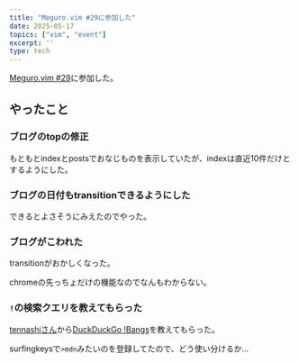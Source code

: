 ```yaml
---
title: "Meguro.vim #29に参加した"
date: 2025-05-17
topics: ["vim", "event"]
excerpt: ''
type: tech
---
```


[Meguro.vim #29](https://megurovim.connpass.com/event/348687/)に参加した。

## やったこと

### ブログのtopの修正

もともとindexとpostsでおなじものを表示していたが、indexは直近10件だけとするようにした。

### ブログの日付もtransitionできるようにした

できるとよさそうにみえたのでやった。

### ブログがこわれた

transitionがおかしくなった。

chromeの先っちょだけの機能なのでなんもわからない。

### `!`の検索クエリを教えてもらった

[tennashiさん](https://github.com/tennashi)から[DuckDuckGo !Bangs](https://duckduckgo.com/bangs)を教えてもらった。

surfingkeysで`>mdn`みたいのを登録してたので、どう使い分けるか...
